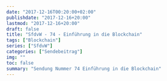 ```yaml
---
date: "2017-12-16T00:20:00+02:00"
publishdate: "2017-12-16+20:00"
lastmod: "2017-12-16+20:00"
draft: false
title: "SfdvW - 74 - Einführung in die Blockchain"
tags: ["Blockchain"]
series: ["SfdvW"]
categories: ["Sendebeitrag"]
img: ""
toc: false
summary: "Sendung Nummer 74 Einführung in die Blockchain"
---
```


<div id="example"></div>
<script src="https://cdn.podlove.org/web-player/embed.js"></script>

<script>
  podlovePlayer('#example', '/blog/sfdvw74.json');
</script>
